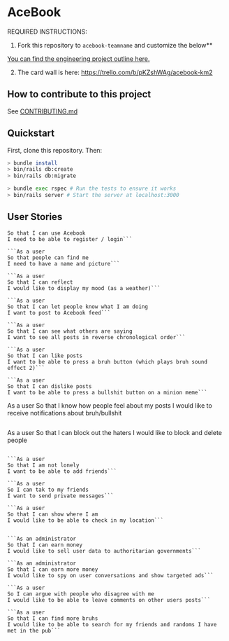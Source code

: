 # AceBook

REQUIRED INSTRUCTIONS:

1. Fork this repository to `acebook-teamname` and customize
the below**

[You can find the engineering project outline here.](https://github.com/makersacademy/course/tree/master/engineering_projects/rails)

2. The card wall is here: https://trello.com/b/pKZshWAg/acebook-km2

## How to contribute to this project
See [CONTRIBUTING.md](CONTRIBUTING.md)

## Quickstart

First, clone this repository. Then:

```bash
> bundle install
> bin/rails db:create
> bin/rails db:migrate

> bundle exec rspec # Run the tests to ensure it works
> bin/rails server # Start the server at localhost:3000
```

## User Stories
```As a user
So that I can use Acebook
I need to be able to register / login```

```As a user
So that people can find me
I need to have a name and picture```

```As a user 
So that I can reflect 
I would like to display my mood (as a weather)```

```As a user
So that I can let people know what I am doing  
I want to post to Acebook feed```

```As a user
So that I can see what others are saying  
I want to see all posts in reverse chronological order```

```As a user
So that I can like posts
I want to be able to press a bruh button (which plays bruh sound effect 2)```

```As a user
So that I can dislike posts
I want to be able to press a bullshit button on a minion meme```

```
As a user
So that I know how people feel about my posts
I would like to receive notifications about bruh/bullshit
```

```
As a user
So that I can block out the haters
I would like to block and delete people
```

```As a user 
So that I am not lonely
I want to be able to add friends```

```As a user
So I can tak to my friends
I want to send private messages```

```As a user
So that I can show where I am
I would like to be able to check in my location```


```As an administrator
So that I can earn money
I would like to sell user data to authoritarian governments```

```As an administrator
So that I can earn more money
I would like to spy on user conversations and show targeted ads```

```As a user
So I can argue with people who disagree with me
I would like to be able to leave comments on other users posts```

```As a user
So that I can find more bruhs
I would like to be able to search for my friends and randoms I have met in the pub```



